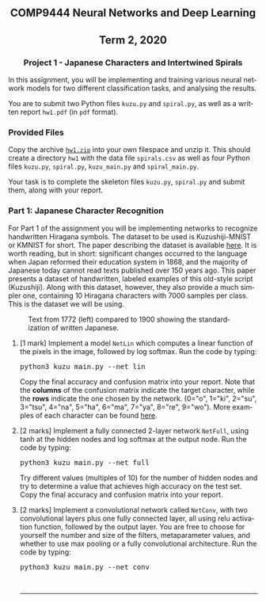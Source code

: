 
<!DOCTYPE HTML PUBLIC "-//IETF//DTD HTML 2.0//EN">
<HTML>
<HEAD>
<TITLE>COMP9444 Project 1</TITLE>
</HEAD>
<BODY LANG="EN">
<h2 align=center>COMP9444 Neural Networks and Deep Learning</h2>
<h2 align=center>Term 2, 2020</h2>
<H3 align=center>Project 1 - Japanese Characters and Intertwined Spirals</H3>
In this assignment, you will be implementing and
training various neural network models for
two different classification tasks, and analysing the results.
<p>
You are to submit two Python files
<code>kuzu.py</code> and <code>spiral.py</code>,
as well as a written report <code>hw1.pdf</code>
(in <code>pdf</code> format).
<p>
<h3 id="provided-files">Provided Files</h3>
<p>Copy the archive <a href="./hw1.zip"><code>hw1.zip</code></a> into your own filespace and unzip it. This should create a directory <code>hw1</code>
with the data file <code>spirals.csv</code>
as well as four Python files
<code>kuzu.py</code>, <code>spiral.py</code>,
<code>kuzu_main.py</code> and <code>spiral_main.py</code>.
<p>Your task is to complete the skeleton files 
<code>kuzu.py</code>, <code>spiral.py</code> and submit them,
along with your report.
<p>

<h3 id="marking-scheme">Part 1: Japanese Character Recognition</h3>

For Part 1 of the assignment you will be implementing networks to recognize handwritten
Hiragana symbols. The dataset to be used is Kuzushiji-MNIST or KMNIST
for short. The paper describing the dataset is available
<a href="https://arxiv.org/pdf/1812.01718.pdf">here</a>.
It is worth reading, but in short: significant changes occurred to the
language when Japan reformed their education system in 1868, and the
majority of Japanese today cannot read texts published over 150 years
ago. This paper presents a dataset of handwritten, labeled examples of
this old-style script (Kuzushiji). Along with this dataset, however,
they also provide a much simpler one, containing 10 Hiragana
characters with 7000 samples per class. This is the dataset we will be
using.
<figure>
<img src="modern_vs_old.jpg" alt="" />
<figcaption>
Text from 1772 (left) compared to 1900 showing the standardization of written Japanese.
</figcaption>
</figure>
<ol>
<li> [1 mark] Implement a model <code>NetLin</code>
which computes a linear function of the pixels in the image,
followed by log softmax.
Run the code by typing:
<pre>
python3 kuzu_main.py --net lin
</pre>
Copy the final accuracy and confusion matrix into your report.
Note that the <strong>columns</strong> of the confusion matrix indicate the target character,
while the <strong>rows</strong> indicate the one chosen by the network.
(0="o", 1="ki", 2="su", 3="tsu", 4="na", 5="ha", 6="ma", 7="ya", 8="re", 9="wo").
More examples of each character can be found
<a href="http://codh.rois.ac.jp/kmnist/index.html.en">here</a>.
<p>
<li> [2 marks] Implement a fully connected 2-layer network
<code>NetFull</code>,
using tanh at the hidden nodes and log softmax at the output node.
Run the code by typing:
<pre>
python3 kuzu_main.py --net full
</pre>
Try different values (multiples of 10) for the number of
hidden nodes and try to determine a value that achieves
high accuracy on the test set.
Copy the final accuracy and confusion matrix into your report.
<p>
<li> [2 marks] Implement a convolutional network called
<code>NetConv</code>, with two convolutional layers
plus one fully connected layer, all using relu activation function,
followed by the output layer.
You are free to choose for yourself the number and size
of the filters, metaparameter values,
and whether to use max pooling or
a fully convolutional architecture.
Run the code by typing:
<pre>
python3 kuzu_main.py --net conv
</pre>
<br>
<HR>
</BODY>
</HTML>
